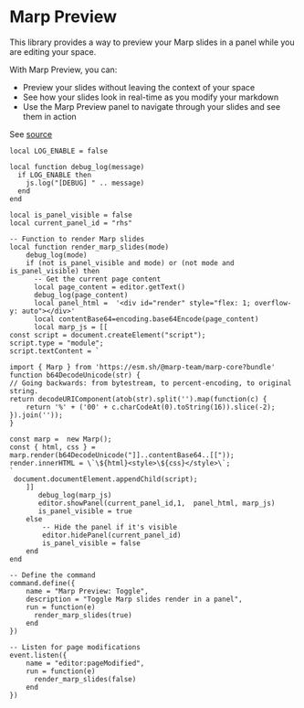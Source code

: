 # Marp Preview

This library provides a way to preview your Marp slides in a panel while you are editing your space.

With Marp Preview, you can:
- Preview your slides without leaving the context of your space
- See how your slides look in real-time as you modify your markdown
- Use the Marp Preview panel to navigate through your slides and see them in action

See [source](https://community.silverbullet.md/t/marp-preview-plugin/741)

```space-lua
local LOG_ENABLE = false

local function debug_log(message)
  if LOG_ENABLE then
    js.log("[DEBUG] " .. message)
  end
end

local is_panel_visible = false
local current_panel_id = "rhs"

-- Function to render Marp slides
local function render_marp_slides(mode)  
    debug_log(mode)
    if (not is_panel_visible and mode) or (not mode and is_panel_visible) then
      -- Get the current page content
      local page_content = editor.getText()
      debug_log(page_content)
      local panel_html =  '<div id="render" style="flex: 1; overflow-y: auto"></div>'
      local contentBase64=encoding.base64Encode(page_content)
      local marp_js = [[
const script = document.createElement("script");
script.type = "module";
script.textContent = `
     
import { Marp } from 'https://esm.sh/@marp-team/marp-core?bundle'
function b64DecodeUnicode(str) {
// Going backwards: from bytestream, to percent-encoding, to original string.
return decodeURIComponent(atob(str).split('').map(function(c) {
    return '%' + ('00' + c.charCodeAt(0).toString(16)).slice(-2);
}).join(''));
}
 
const marp =  new Marp();
const { html, css } = marp.render(b64DecodeUnicode("]]..contentBase64..[["));
render.innerHTML = \`\${html}<style>\${css}</style>\`;
`
 document.documentElement.appendChild(script);       
    ]]
       debug_log(marp_js)
       editor.showPanel(current_panel_id,1,  panel_html, marp_js)
       is_panel_visible = true
    else
        -- Hide the panel if it's visible
        editor.hidePanel(current_panel_id)
        is_panel_visible = false
    end
end

-- Define the command
command.define({
    name = "Marp Preview: Toggle",
    description = "Toggle Marp slides render in a panel",
    run = function(e)
      render_marp_slides(true)
    end
})

-- Listen for page modifications
event.listen({
    name = "editor:pageModified",
    run = function(e)
      render_marp_slides(false)
    end
})

```
